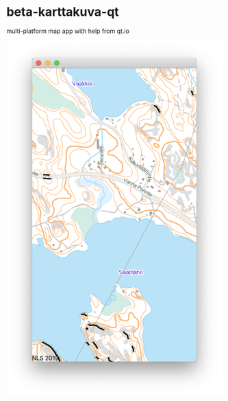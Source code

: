 # beta-karttakuva-qt

multi-platform map app with help from qt.io

![Beta Karttakuva screenshot](pic.png)

